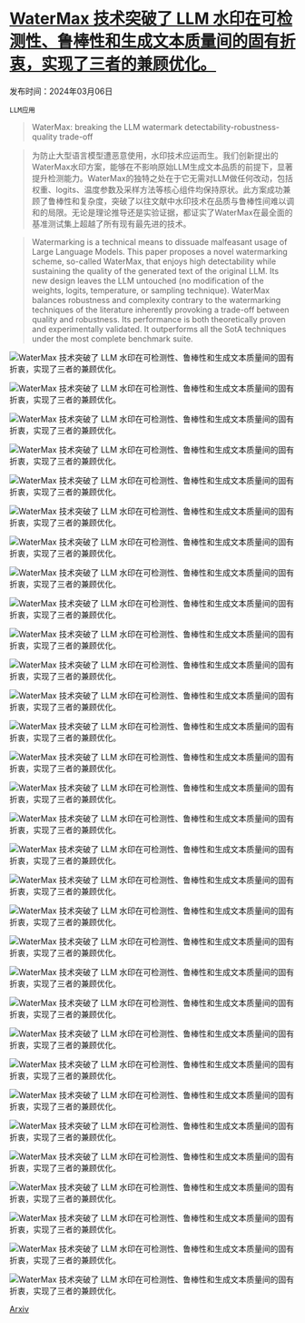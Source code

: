 # [WaterMax 技术突破了 LLM 水印在可检测性、鲁棒性和生成文本质量间的固有折衷，实现了三者的兼顾优化。](https://arxiv.org/abs/2403.04808)

发布时间：2024年03月06日

`LLM应用`

> WaterMax: breaking the LLM watermark detectability-robustness-quality trade-off

> 为防止大型语言模型遭恶意使用，水印技术应运而生。我们创新提出的WaterMax水印方案，能够在不影响原始LLM生成文本品质的前提下，显著提升检测能力。WaterMax的独特之处在于它无需对LLM做任何改动，包括权重、logits、温度参数及采样方法等核心组件均保持原状。此方案成功兼顾了鲁棒性和复杂度，突破了以往文献中水印技术在品质与鲁棒性间难以调和的局限。无论是理论推导还是实验证据，都证实了WaterMax在最全面的基准测试集上超越了所有现有最先进的技术。

> Watermarking is a technical means to dissuade malfeasant usage of Large Language Models. This paper proposes a novel watermarking scheme, so-called WaterMax, that enjoys high detectability while sustaining the quality of the generated text of the original LLM. Its new design leaves the LLM untouched (no modification of the weights, logits, temperature, or sampling technique). WaterMax balances robustness and complexity contrary to the watermarking techniques of the literature inherently provoking a trade-off between quality and robustness. Its performance is both theoretically proven and experimentally validated. It outperforms all the SotA techniques under the most complete benchmark suite.

![WaterMax 技术突破了 LLM 水印在可检测性、鲁棒性和生成文本质量间的固有折衷，实现了三者的兼顾优化。](../../../paper_images/2403.04808/x1.png)

![WaterMax 技术突破了 LLM 水印在可检测性、鲁棒性和生成文本质量间的固有折衷，实现了三者的兼顾优化。](../../../paper_images/2403.04808/x2.png)

![WaterMax 技术突破了 LLM 水印在可检测性、鲁棒性和生成文本质量间的固有折衷，实现了三者的兼顾优化。](../../../paper_images/2403.04808/x3.png)

![WaterMax 技术突破了 LLM 水印在可检测性、鲁棒性和生成文本质量间的固有折衷，实现了三者的兼顾优化。](../../../paper_images/2403.04808/x4.png)

![WaterMax 技术突破了 LLM 水印在可检测性、鲁棒性和生成文本质量间的固有折衷，实现了三者的兼顾优化。](../../../paper_images/2403.04808/x5.png)

![WaterMax 技术突破了 LLM 水印在可检测性、鲁棒性和生成文本质量间的固有折衷，实现了三者的兼顾优化。](../../../paper_images/2403.04808/x6.png)

![WaterMax 技术突破了 LLM 水印在可检测性、鲁棒性和生成文本质量间的固有折衷，实现了三者的兼顾优化。](../../../paper_images/2403.04808/x7.png)

![WaterMax 技术突破了 LLM 水印在可检测性、鲁棒性和生成文本质量间的固有折衷，实现了三者的兼顾优化。](../../../paper_images/2403.04808/x8.png)

![WaterMax 技术突破了 LLM 水印在可检测性、鲁棒性和生成文本质量间的固有折衷，实现了三者的兼顾优化。](../../../paper_images/2403.04808/x9.png)

![WaterMax 技术突破了 LLM 水印在可检测性、鲁棒性和生成文本质量间的固有折衷，实现了三者的兼顾优化。](../../../paper_images/2403.04808/x10.png)

![WaterMax 技术突破了 LLM 水印在可检测性、鲁棒性和生成文本质量间的固有折衷，实现了三者的兼顾优化。](../../../paper_images/2403.04808/x11.png)

![WaterMax 技术突破了 LLM 水印在可检测性、鲁棒性和生成文本质量间的固有折衷，实现了三者的兼顾优化。](../../../paper_images/2403.04808/x12.png)

![WaterMax 技术突破了 LLM 水印在可检测性、鲁棒性和生成文本质量间的固有折衷，实现了三者的兼顾优化。](../../../paper_images/2403.04808/x13.png)

![WaterMax 技术突破了 LLM 水印在可检测性、鲁棒性和生成文本质量间的固有折衷，实现了三者的兼顾优化。](../../../paper_images/2403.04808/x14.png)

![WaterMax 技术突破了 LLM 水印在可检测性、鲁棒性和生成文本质量间的固有折衷，实现了三者的兼顾优化。](../../../paper_images/2403.04808/x15.png)

![WaterMax 技术突破了 LLM 水印在可检测性、鲁棒性和生成文本质量间的固有折衷，实现了三者的兼顾优化。](../../../paper_images/2403.04808/x16.png)

![WaterMax 技术突破了 LLM 水印在可检测性、鲁棒性和生成文本质量间的固有折衷，实现了三者的兼顾优化。](../../../paper_images/2403.04808/x17.png)

![WaterMax 技术突破了 LLM 水印在可检测性、鲁棒性和生成文本质量间的固有折衷，实现了三者的兼顾优化。](../../../paper_images/2403.04808/x18.png)

![WaterMax 技术突破了 LLM 水印在可检测性、鲁棒性和生成文本质量间的固有折衷，实现了三者的兼顾优化。](../../../paper_images/2403.04808/x19.png)

![WaterMax 技术突破了 LLM 水印在可检测性、鲁棒性和生成文本质量间的固有折衷，实现了三者的兼顾优化。](../../../paper_images/2403.04808/x20.png)

![WaterMax 技术突破了 LLM 水印在可检测性、鲁棒性和生成文本质量间的固有折衷，实现了三者的兼顾优化。](../../../paper_images/2403.04808/x21.png)

![WaterMax 技术突破了 LLM 水印在可检测性、鲁棒性和生成文本质量间的固有折衷，实现了三者的兼顾优化。](../../../paper_images/2403.04808/x22.png)

![WaterMax 技术突破了 LLM 水印在可检测性、鲁棒性和生成文本质量间的固有折衷，实现了三者的兼顾优化。](../../../paper_images/2403.04808/x23.png)

![WaterMax 技术突破了 LLM 水印在可检测性、鲁棒性和生成文本质量间的固有折衷，实现了三者的兼顾优化。](../../../paper_images/2403.04808/x24.png)

![WaterMax 技术突破了 LLM 水印在可检测性、鲁棒性和生成文本质量间的固有折衷，实现了三者的兼顾优化。](../../../paper_images/2403.04808/x25.png)

![WaterMax 技术突破了 LLM 水印在可检测性、鲁棒性和生成文本质量间的固有折衷，实现了三者的兼顾优化。](../../../paper_images/2403.04808/x26.png)

![WaterMax 技术突破了 LLM 水印在可检测性、鲁棒性和生成文本质量间的固有折衷，实现了三者的兼顾优化。](../../../paper_images/2403.04808/x27.png)

![WaterMax 技术突破了 LLM 水印在可检测性、鲁棒性和生成文本质量间的固有折衷，实现了三者的兼顾优化。](../../../paper_images/2403.04808/x28.png)

![WaterMax 技术突破了 LLM 水印在可检测性、鲁棒性和生成文本质量间的固有折衷，实现了三者的兼顾优化。](../../../paper_images/2403.04808/x29.png)

![WaterMax 技术突破了 LLM 水印在可检测性、鲁棒性和生成文本质量间的固有折衷，实现了三者的兼顾优化。](../../../paper_images/2403.04808/x30.png)

![WaterMax 技术突破了 LLM 水印在可检测性、鲁棒性和生成文本质量间的固有折衷，实现了三者的兼顾优化。](../../../paper_images/2403.04808/x31.png)

[Arxiv](https://arxiv.org/abs/2403.04808)